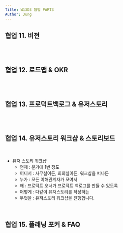 ```yaml
---
Title: W13D3 협업 PART3
Author: Jung
---
```


## 협업 11. 비전

</br>

</br>

## 협업 12. 로드맵 & OKR

</br>

</br>

## 협업 13. 프로덕트백로그 & 유저스토리

</br>

</br>

## 협업 14. 유저스토리 워크샵 & 스토리보드

</br>

- 유저 스토리 워크샵
  - 언제 : 분기에 1번 정도
  - 어디서 : 사무실이든, 회의실이든, 워크샵을 떠나든
  - 누가 : 모든 이해관계자가 모여서
  - 왜 : 프로덕트 오너가 프로덕트 백로그를 만들 수 있도록
  - 어떻게 : 다같이 유저스토리를 작성하는
  - 무엇을 : 유저스토리 워크샵을 진행합니다.

</br>

## 협업 15. 플래닝 포커 & FAQ

</br>

</br>
